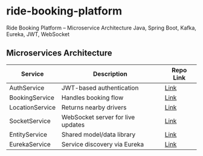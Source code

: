 # ride-booking-platform
Ride Booking Platform – Microservice Architecture Java, Spring Boot, Kafka, Eureka, JWT, WebSocket
## Microservices Architecture

| Service         | Description                         | Repo Link |
|----------------|-------------------------------------|-----------|
| AuthService     | JWT-based authentication            | [Link](https://github.com/yourusername/auth-service) |
| BookingService  | Handles booking flow                | [Link](https://github.com/yourusername/booking-service) |
| LocationService | Returns nearby drivers              | [Link](https://github.com/yourusername/location-service) |
| SocketService   | WebSocket server for live updates   | [Link](https://github.com/yourusername/socket-service) |
| EntityService   | Shared model/data library           | [Link](https://github.com/yourusername/entity-service) |
| EurekaService   | Service discovery via Eureka        | [Link](https://github.com/yourusername/eureka-server) |
